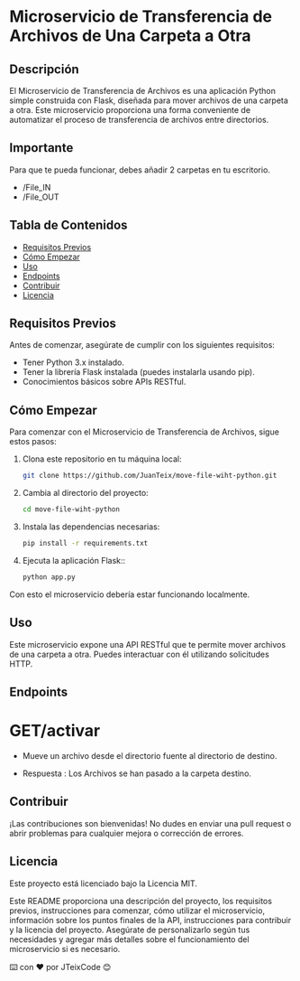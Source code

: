 # Microservicio de Transferencia de Archivos de Una Carpeta a Otra

## Descripción

El Microservicio de Transferencia de Archivos es una aplicación Python simple construida con Flask, diseñada para mover archivos de una carpeta a otra. Este microservicio proporciona una forma conveniente de automatizar el proceso de transferencia de archivos entre directorios.

## Importante
Para que te pueda funcionar, debes añadir 2 carpetas en tu escritorio.
- /File_IN
- /File_OUT

## Tabla de Contenidos

- [Requisitos Previos](#requisitos-previos)
- [Cómo Empezar](#cómo-empezar)
- [Uso](#uso)
- [Endpoints](#end-points)
- [Contribuir](#contribuir)
- [Licencia](#licencia)

## Requisitos Previos

Antes de comenzar, asegúrate de cumplir con los siguientes requisitos:

- Tener Python 3.x instalado.
- Tener la librería Flask instalada (puedes instalarla usando pip).
- Conocimientos básicos sobre APIs RESTful.

## Cómo Empezar

Para comenzar con el Microservicio de Transferencia de Archivos, sigue estos pasos:

1. Clona este repositorio en tu máquina local:

   ```bash
   git clone https://github.com/JuanTeix/move-file-wiht-python.git

2. Cambia al directorio del proyecto:
   ```bash
   cd move-file-wiht-python

3. Instala las dependencias necesarias:
   ```bash
   pip install -r requirements.txt

4. Ejecuta la aplicación Flask::
   ```bash
   python app.py

Con esto el microservicio debería estar funcionando localmente.

## Uso

Este microservicio expone una API RESTful que te permite mover archivos de una carpeta a otra. Puedes interactuar con él utilizando solicitudes HTTP.

## Endpoints

# GET/activar
  - Mueve un archivo desde el directorio fuente al directorio de destino.

  - Respuesta : Los Archivos se han pasado a la carpeta destino.

## Contribuir

¡Las contribuciones son bienvenidas! No dudes en enviar una pull request o abrir problemas para cualquier mejora o corrección de errores.

## Licencia

Este proyecto está licenciado bajo la Licencia MIT.


Este README proporciona una descripción del proyecto, los requisitos previos, instrucciones para comenzar, cómo utilizar el microservicio, información sobre los puntos finales de la API, instrucciones para contribuir y la licencia del proyecto. Asegúrate de personalizarlo según tus necesidades y agregar más detalles sobre el funcionamiento del microservicio si es necesario.


⌨️ con ❤️ por JTeixCode 😊
